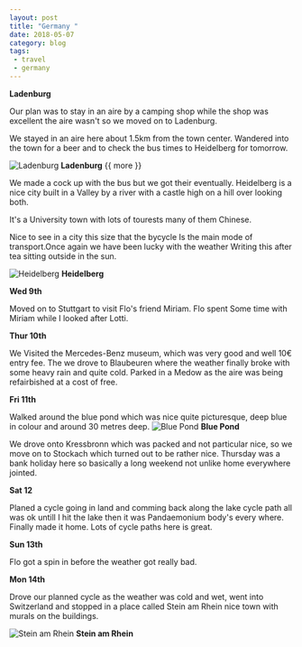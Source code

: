 ```yaml
---
layout: post
title: "Germany "
date: 2018-05-07
category: blog
tags:
 - travel
 - germany
---
```


<!--start excerpt-->

**Ladenburg**

Our plan was to stay in an aire by a camping shop while the shop was excellent the aire wasn't so we moved on to Ladenburg.

We stayed in an aire here about 1.5km from the town center. Wandered into the town for a beer and to check the bus times to Heidelberg for tomorrow. 

![Ladenburg](/images/2018/2018-05-07-germany-2.jpg) 
**Ladenburg**
{{ more }}

We made a cock up with the bus but we got their eventually. Heidelberg is a nice city built in a Valley by a river with a castle high on a hill over looking both.

It's a University town with lots of tourests many of them Chinese.

Nice to see in a city this size that the bycycle Is the main mode of transport.Once again we have been lucky with the weather Writing this after tea sitting outside in the sun.

![Heidelberg](/images/2018/2018-05-07-germany-3.jpg) 
**Heidelberg**

**Wed 9th**

Moved on to Stuttgart to visit Flo's friend Miriam. Flo spent Some time with Miriam while I looked after Lotti.

**Thur 10th**

We Visited the Mercedes-Benz museum, which was very good and well 10€ entry fee. The we drove to Blaubeuren where the weather finally broke with some heavy rain and quite cold. Parked in a Medow as the aire was being refairbished at a cost of free.

**Fri 11th**

Walked around the blue pond which was nice quite picturesque, deep blue in colour and around 30 metres deep.
![Blue Pond](/images/2018/2018-05-07-germany-1.jpg) 
**Blue Pond**

We drove onto Kressbronn which was packed and not particular nice, so we move on to Stockach which turned out to be rather nice. Thursday was a bank holiday here so basically a long weekend not unlike home everywhere jointed.

**Sat 12**

Planed a cycle going in land and comming back along the lake cycle path all was ok untill I hit the lake then it was Pandaemonium body's every where. Finally made it home. Lots of cycle paths here is great.

**Sun 13th**

Flo got a spin in before the weather got really bad.

**Mon 14th**

Drove our planned cycle as the weather was cold and wet, went into Switzerland and stopped in a place called Stein am Rhein nice town with murals on the buildings.

![Stein am Rhein](/images/2018/2018-05-07-germany-4.jpg) 
**Stein am Rhein**


